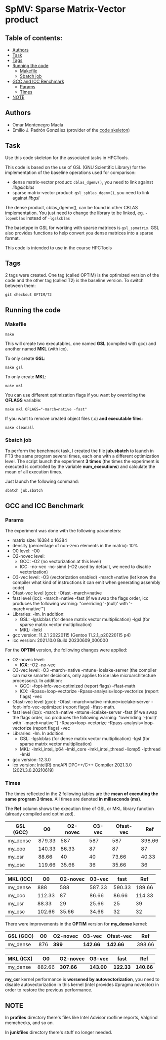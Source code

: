 # SpMV: Sparse Matrix-Vector product
## Table of contents:

- [Authors](#authors)
- [Task](#task)
- [Tags](#tags)
- [Running the code](#running-the-code)
  - [Makefile](#makefile)
  - [Sbatch job](#sbatch-job)
- [GCC and ICC Benchmark](#gcc-and-icc-benchmark)
  - [Params](#params)
  - [Times](#times)
- [NOTE](#note)

## Authors

- Omar Montenegro Macía
- Emilio J. Padrón González (provider of the [code skeleton](https://gitlab.citic.udc.es/emilio.padron/spmv))

## Task

Use this code skeleton for the associated tasks in HPCTools.

This code is based on the use of GSL (GNU Scientific Library) for the
implementation of the baseline operations used for comparison:
- dense matrix-vector product: `cblas_dgemv()`, you need to link against *libgslcblas*
- sparse matrix-vector product: `gsl_spblas_dgemv()`, you need to link against *libgsl*

The dense product, cblas_dgemv(), can be found in other CBLAS
implementation. You just need to change the library to be linked,
eg. `-lopenblas` instead of `-lgslcblas`

The basetype in GSL for working with sparse matrices is `gsl_spmatrix`.
GSL also provides functions to help convert you dense matrices into a sparse format.

This code is intended to use in the course HPCTools

## Tags
2 tags were created. One tag (called OPTIM) is the optimized version of the code and the other tag (called T2) is the baseline version. To switch between them:
~~~shell
git checkout OPTIM/T2
~~~

## Running the code

### Makefile
~~~shell
make
~~~

This will create two executables, one named **GSL** (compiled with gcc) and another named **MKL** (with icx).

To only create **GSL**:

~~~shell
make gsl
~~~

To only create **MKL**:

~~~shell
make mkl
~~~

You can use different optimization flags if you want by overriding the **OFLAGS** variable:

~~~shell
make mkl OFLAGS="-march=native -fast"
~~~

If you want to remove created object files (.o) **and executable files**:

~~~shell
make cleanall
~~~

### Sbatch job

To perform the benchmark task, I created the file **jub.sbatch** to launch in FT3 the same program several times, each one with a different optimization level. The script launch the experiment **3 times** (the times the experiment is executed is controlled by the variable **num_executions**) and calculate the mean of all execution times.

Just launch the following command:

~~~shell
sbatch jub.sbatch
~~~

## GCC and ICC Benchmark

### Params 

The experiment was done with the following parameters:
- matrix size: 16384 x 16384
- density (percentage of non-zero elements in the matrix): 10%
- O0 level: -O0
- O2-novec level:
  - GCC: -O2 (no vectorization at this level)
  - ICC: -no-vec -no-simd (-O2 used by default, we need to disable vectorization)
- O3-vec level: -O3 (vectorization enabled) -march=native (let know the compiler what kind of instructions it can emit when generating assembly code)
- Ofast-vec level (gcc): -Ofast -march=native
- fast level (icc): -march=native -fast (if we swap the flags order, icc produces the following warning: "overriding '-(null)' with '-march=native'")
- Libraries: -lm. In addition:
  - GSL: -lgslcblas (for dense matrix vector multiplication) -lgsl (for sparse matrix vector multiplication)
  - MKL: -lmkl
- gcc version: 11.2.1 20220115 (Gentoo 11.2.1_p20220115 p4)
- icc version: 2021.10.0 Build 20230609_000000

For the **OPTIM** version, the following changes were applied:
- O2-novec level:
  - **ICX**: -O2 -no-vec
- O3-vec level: -O3 -march=native -mtune=icelake-server (the compiler can make smarter decisions, only applies to ice lake microarchitecture processors). In addition:
  - GCC: -fopt-info-vec-optimized (report flags) -ffast-math
  - ICX: -Rpass=loop-vectorize -Rpass-analysis=loop-vectorize (report flags) -vec
- Ofast-vec level (gcc): -Ofast -march=native -mtune=icelake-server -fopt-info-vec-optimized (report flags) -ffast-math.
- fast level (icx): -march=native -mtune=icelake-server -fast (if we swap the flags order, icc produces the following warning: "overriding '-(null)' with '-march=native'") -Rpass=loop-vectorize -Rpass-analysis=loop-vectorize (report flags) -vec
- Libraries: -lm. In addition:
  - GSL: -lgslcblas (for dense matrix vector multiplication) -lgsl (for sparse matrix vector multiplication)
  - MKL: -lmkl_intel_lp64 -lmkl_core -lmkl_intel_thread -liomp5 -lpthread -lmkl
- gcc version: 12.3.0
- icx version: Intel(R) oneAPI DPC++/C++ Compiler 2021.3.0 (2021.3.0.20210619)

### Times

The times reflected in the 2 following tables are the **mean of executing the same program 3 times**. All times are denoted **in miliseconds (ms)**.

The **Ref** column shows the execution time of GSL or MKL library function (already compiled and optimized).

| **GSL (GCC)** | O0  | O2-novec | O3-vec | Ofast-vec | Ref             |
| ------------- | --- | -------- | ------ | --------- | --------------- |
| my_dense      | 879.33 | 587      | 587    | 587       | 398.66 |
| my_coo        | 140.33 | 86.33       | 87     | 87        | 87     |
| my_csr        | 88.66  | 40       | 40     | 73.66        | 40.33     |
| my_csc        | 119.66 | 35.66       | 36     | 35.66        | 36     |

| **MKL (ICC)** | O0  | O2-novec | O3-vec | fast | Ref             |
| ------------- | --- | -------- | ------ | ---- | --------------- |
| my_dense      | 888 | 588      | 587.33    | 590.33  | 189.66 |
| my_coo        | 112.33 | 87       | 86.66     | 86.66   | 114.33 |
| my_csr        | 88.33  | 29       | 25.66     | 25   | 39     |
| my_csc        | 102.66 | 35.66       | 34.66     | 32   | 32  |

There were improvements in the **OPTIM** version for **my_dense** kernel:

| **GSL (GCC)** | O0  | O2-novec | O3-vec | Ofast-vec | Ref             |
| ------------- | --- | -------- | ------ | --------- | --------------- |
| my_dense      | 876 | **399**      | **142.66**    | **142.66**       | 398.66 |

| **MKL (ICX)** | O0  | O2-novec | O3-vec | fast | Ref             |
| ------------- | --- | -------- | ------ | ---- | --------------- |
| my_dense      | 882.66 | **307.66**      | **143.00**    | **122.33**  | **140.66** |

**my_csr** kernel performance is **worsened by autovectorization**, you need to disable autovectorization in this kernel (intel provides #pragma novector) in order to restore the previous performance.

## NOTE

In **profiles** directory there's files like Intel Advisor roofline reports, Valgrind memchecks, and so on.

In **junkfiles** directory there's stuff no longer needed.
